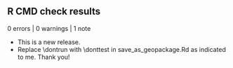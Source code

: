 ## R CMD check results

0 errors | 0 warnings | 1 note

* This is a new release.
* Replace \dontrun with \donttest in save_as_geopackage.Rd as indicated to me. 
Thank you!
